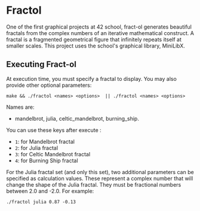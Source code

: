 # Fractol
One of the first graphical projects at 42 school, fract-ol generates beautiful fractals from the complex numbers of an iterative mathematical construct. A fractal is a fragmented geometrical figure that infinitely repeats itself at smaller scales. This project uses the school's graphical library, MiniLibX.

## Executing Fract-ol

At execution time, you must specify a fractal to display. You may also provide other optional parameters:

```shell
make && ./fractol <names> <options>  || ./fractol <names> <options>
```
Names are:
* mandelbrot, julia, celtic_mandelbrot, burning_ship.

You can use these keys after execute :
* ```1```: for Mandelbrot fractal
* ```2```: for Julia fractal
* ```3```: for Celtic Mandelbrot fractal
* ```4```: for Burning Ship fractal

For the Julia fractal set (and only this set), two additional parameters can be specified as calculation values. These represent a complex number that will change the shape of the Julia fractal. They must be fractional numbers between 2.0 and -2.0. For example:

```shell
./fractol julia 0.87 -0.13
```
